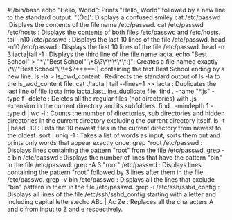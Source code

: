 #!/bin/bash
echo "Hello, World": Prints "Hello, World" followed by a new line to the standard output.
"(Ôo)': Displays a confused smiley
cat /etc/passwd :Displays the contents of the file name /etc/passwd.
cat /etc/passwd /etc/hosts : Displays the contents of both files /etc/passwd and /etc/hosts.
tail -n10 /etc/passwd : Displays the last 10 lines of the file /etc/passwd.
head -n10 /etc/passwd : Displays the first 10 lines of the file /etc/passwd.
head -n 3 iacta|tail -1 : Displays the third line of the file name iacta.
echo "Best School" > "\*\\\'\"Best School\"\'\\\*$\?\*\*\*\*\*:)": Creates a file named exactly \*\\'"Best School"\'\\*$\?\*\*\*\*\*:) containing the text Best School ending by a new line.
ls -la > ls_cwd_content : Redirects the standard output of ls -la to the ls_wcd_content file.
cat ./iacta | tail --lines=1 >> iacta : Duplicates the last line of file iacta into iacta_last_line_duplicate file.
find . -name "*.js" -type f -delete : Deletes all the regular files (not directories) with .js extension in the current directory and its subfolders.
find . -mindepth 1 -type d | wc -l : Counts the number of directories, sub directories and hidden directories in the current directory excluding the current directory itself.
ls -t | head -10 : Lists the 10 newest files in the current directory from newest to the oldest.
sort | uniq -1 : Takes a list of words as input, sorts them out and prints only words that appear exactly once.
grep ^root /etc/passwd : Displays lines containing the pattern "root" from the file /etc/passwd.
grep -c bin /etc/passwd : Displays the number of lines that have the pattern "bin" in the file /etc/passwd.
grep -A 3 "root" /etc/passwd : Displays lines containing the pattern "root" followed by 3 lines after them in the file /etc/passwd.
grep -v bin /etc/passwd : Displays all the lines that exclude "bin" pattern in them in the file /etc/passwd.
grep -i /etc/ssh/sshd_config : Displays all lines of the file /etc/ssh/sshd_config starting with a letter and including capital letters.echo ABc | Ac Ze : Replaces all the characters A and c from input to Z and e respectively.
